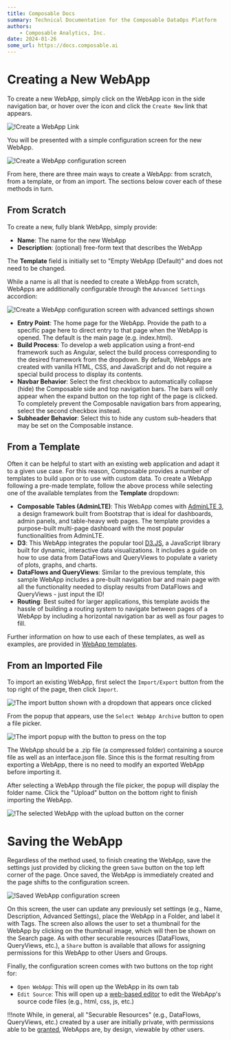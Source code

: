 ```yaml
---
title: Composable Docs
summary: Technical Documentation for the Composable DataOps Platform
authors:
    - Composable Analytics, Inc.
date: 2024-01-26
some_url: https://docs.composable.ai
---
```


# Creating a New WebApp

To create a new WebApp, simply click on the WebApp icon in the side navigation bar, or hover over the icon and click the `Create New` link that appears.

![!Create a WebApp Link](img/01-WebApp-Create-New.png)

You will be presented with a simple configuration screen for the new WebApp.

![!Create a WebApp configuration screen](img/02-WebApp-Config-Screen.png)

From here, there are three main ways to create a WebApp: from scratch, from a template, or from an import. The sections below cover each of these methods in turn.

## From Scratch

To create a new, fully blank WebApp, simply provide:

* **Name**: The name for the new WebApp
* **Description**: (optional) free-form text that describes the WebApp

The **Template** field is initially set to "Empty WebApp (Default)" and does not need to be changed.

While a name is all that is needed to create a WebApp from scratch, WebApps are additionally configurable through the `Advanced Settings` accordion:

![!Create a WebApp configuration screen with advanced settings shown](img/03-WebApp-Advanced-Settings.png)

* **Entry Point**: The home page for the WebApp. Provide the path to a specific page here to direct entry to that page when the WebApp is opened. The default is the main page (e.g. index.html).
* **Build Process**: To develop a web application using a front-end framework such as Angular, select the build process corresponding to the desired framework from the dropdown. By default, WebApps are created with vanilla HTML, CSS, and JavaScript and do not require a special build process to display its contents.
* **Navbar Behavior**: Select the first checkbox to automatically collapse (hide) the Composable side and top navigation bars. The bars will only appear when the expand button on the top right of the page is clicked. To completely prevent the Composable navigation bars from appearing, select the second checkbox instead.
* **Subheader Behavior**: Select this to hide any custom sub-headers that may be set on the Composable instance.

## From a Template

Often it can be helpful to start with an existing web application and adapt it to a given use case. For this reason, Composable provides a number of templates to build upon or to use with custom data. To create a WebApp following a pre-made template, follow the above process while selecting one of the available templates from the **Template** dropdown:
* **Composable Tables (AdminLTE)**: This WebApp comes with [AdminLTE 3](https://adminlte.io/), a design framework built from Bootstrap that is ideal for dashboards, admin panels, and table-heavy web pages. The template provides a purpose-built multi-page dashboard with the most popular functionalities from AdminLTE.
* **D3**: This WebApp integrates the popular tool [D3.JS](https://d3js.org/), a JavaScript library built for dynamic, interactive data visualizations. It includes a guide on how to use data from DataFlows and QueryViews to populate a variety of plots, graphs, and charts.
* **DataFlows and QueryViews**: Similar to the previous template, this sample WebApp includes a pre-built navigation bar and main page with all the functionality needed to display results from DataFlows and QueryViews - just input the ID!
* **Routing**: Best suited for larger applications, this template avoids the hassle of building a routing system to navigate between pages of a WebApp by including a horizontal navigation bar as well as four pages to fill.

Further information on how to use each of these templates, as well as examples, are provided in [WebApp templates](./04.WebApp-Templates.md).

## From an Imported File

To import an existing WebApp, first select the `Import/Export` button from the top right of the page, then click `Import`.

![!The import button shown with a dropdown that appears once clicked](img/04-WebApp-Import-Button.png)

From the popup that appears, use the `Select WebApp Archive` button to open a file picker.

![!The import popup with the button to press on the top](img/05-WebApp-Import-Popup.png)

The WebApp should be a .zip file (a compressed folder) containing a source file as well as an interface.json file. Since this is the format resulting from exporting a WebApp, there is no need to modify an exported WebApp before importing it.

After selecting a WebApp through the file picker, the popup will display the folder name. Click the "Upload" button on the bottom right to finish importing the WebApp.

![!The selected WebApp with the upload button on the corner](img/06-WebApp-Upload-Button.png)

# Saving the WebApp

Regardless of the method used, to finish creating the WebApp, save the settings just provided by clicking the green `Save` button on the top left corner of the page. Once saved, the WebApp is immediately created and the page shifts to the configuration screen.

![!Saved WebApp configuration screen](img/07-WebApp-Saved-Config-Screen.png)

On this screen, the user can update any previously set settings (e.g., Name, Description, Advanced Settings), place the WebApp in a Folder, and label it with Tags. The screen also allows the user to set a thumbnail for the WebApp by clicking on the thumbnail image, which will then be shown on the Search page. As with other securable resources (DataFlows, QueryViews, etc.), a `Share` button is available that allows for assigning permissions for this WebApp to other Users and Groups.

Finally, the configuration screen comes with two buttons on the top right for:

* `Open WebApp`: This will open up the WebApp in its own tab
* `Edit Source`: This will open up a [web-based editor](./03.WebApp-Editor.md) to edit the WebApp's source code files (e.g., html, css, js, etc.)

!!!note
    While, in general, all "Securable Resources" (e.g., DataFlows, QueryViews, etc.) created by a user are initially private, with permissions able to be [granted](../Composable-Platform/05.System-Administration.md), WebApps are, by design, viewable by other users.
